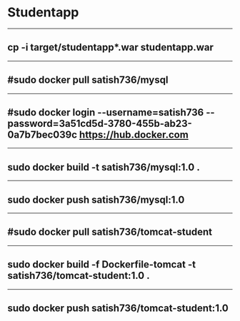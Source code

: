 # Studentapp
---------------------------------------------------------------------------------------------------------------
cp -i target/studentapp*.war studentapp.war
--------------------------------------------------------------------------------------------------------------
----------------------------------
#sudo docker pull satish736/mysql
-----------------------------------

----------------------------------------------------------------------------------------------------------------
#sudo docker login --username=satish736 --password=3a51cd5d-3780-455b-ab23-0a7b7bec039c https://hub.docker.com
-----------------------------------------------------------------------------------------------------------------

-------------------------------------------------
sudo docker build -t satish736/mysql:1.0 .
----------------------------------------------
-------------------------------------
sudo docker push satish736/mysql:1.0
-------------------------------------
------------------------------------------
#sudo docker pull satish736/tomcat-student
-------------------------------------------

-------------------------------------------------------------------------
sudo docker build -f Dockerfile-tomcat -t satish736/tomcat-student:1.0 .
--------------------------------------------------------------------------
------------------------------------------------
sudo docker push satish736/tomcat-student:1.0
------------------------------------------------

